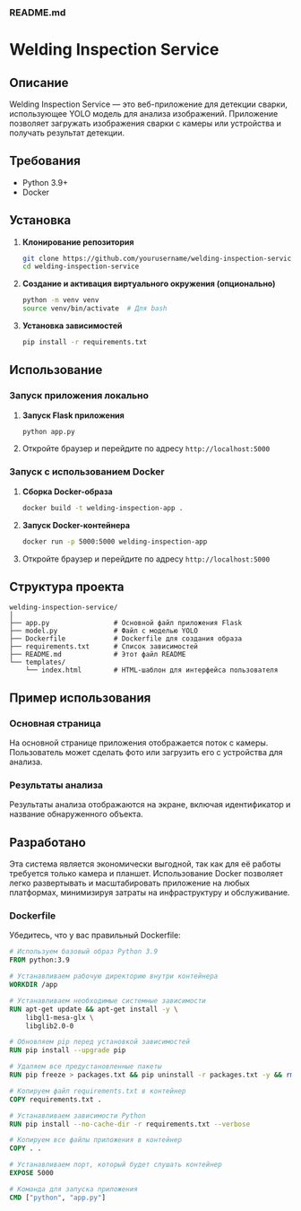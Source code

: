 ### README.md

# Welding Inspection Service

## Описание

Welding Inspection Service — это веб-приложение для детекции сварки, использующее YOLO модель для анализа изображений. Приложение позволяет загружать изображения сварки с камеры или устройства и получать результат детекции.

## Требования

- Python 3.9+
- Docker

## Установка

1. **Клонирование репозитория**

   ```bash
   git clone https://github.com/yourusername/welding-inspection-service.git
   cd welding-inspection-service
   ```

2. **Создание и активация виртуального окружения (опционально)**

   ```bash
   python -m venv venv
   source venv/bin/activate  # Для bash
   ```

3. **Установка зависимостей**

   ```bash
   pip install -r requirements.txt
   ```

## Использование

### Запуск приложения локально

1. **Запуск Flask приложения**

   ```bash
   python app.py
   ```

2. Откройте браузер и перейдите по адресу `http://localhost:5000`

### Запуск с использованием Docker

1. **Сборка Docker-образа**

   ```bash
   docker build -t welding-inspection-app .
   ```

2. **Запуск Docker-контейнера**

   ```bash
   docker run -p 5000:5000 welding-inspection-app
   ```

3. Откройте браузер и перейдите по адресу `http://localhost:5000`

## Структура проекта

```
welding-inspection-service/
│
├── app.py                # Основной файл приложения Flask
├── model.py              # Файл с моделью YOLO
├── Dockerfile            # Dockerfile для создания образа
├── requirements.txt      # Список зависимостей
├── README.md             # Этот файл README
└── templates/
    └── index.html        # HTML-шаблон для интерфейса пользователя
```

## Пример использования

### Основная страница

На основной странице приложения отображается поток с камеры. Пользователь может сделать фото или загрузить его с устройства для анализа.

### Результаты анализа

Результаты анализа отображаются на экране, включая идентификатор и название обнаруженного объекта.

## Разработано

Эта система является экономически выгодной, так как для её работы требуется только камера и планшет. Использование Docker позволяет легко развертывать и масштабировать приложение на любых платформах, минимизируя затраты на инфраструктуру и обслуживание.


### Dockerfile

Убедитесь, что у вас правильный Dockerfile:

```Dockerfile
# Используем базовый образ Python 3.9
FROM python:3.9

# Устанавливаем рабочую директорию внутри контейнера
WORKDIR /app

# Устанавливаем необходимые системные зависимости
RUN apt-get update && apt-get install -y \
    libgl1-mesa-glx \
    libglib2.0-0

# Обновляем pip перед установкой зависимостей
RUN pip install --upgrade pip

# Удаляем все предустановленные пакеты
RUN pip freeze > packages.txt && pip uninstall -r packages.txt -y && rm packages.txt

# Копируем файл requirements.txt в контейнер
COPY requirements.txt .

# Устанавливаем зависимости Python
RUN pip install --no-cache-dir -r requirements.txt --verbose

# Копируем все файлы приложения в контейнер
COPY . .

# Устанавливаем порт, который будет слушать контейнер
EXPOSE 5000

# Команда для запуска приложения
CMD ["python", "app.py"]
```
